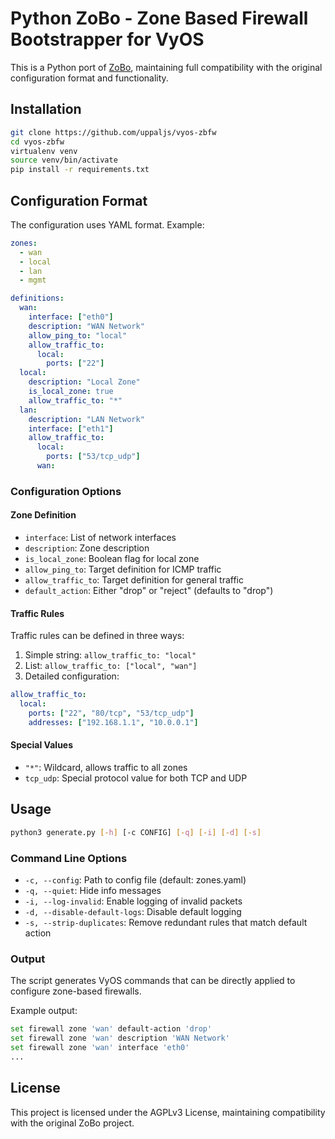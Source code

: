 # Python ZoBo - Zone Based Firewall Bootstrapper for VyOS

This is a Python port of [ZoBo](https://github.com/hasdf/zobo-vyos/tree/master), maintaining full compatibility with the original configuration format and functionality.

## Installation

```bash
git clone https://github.com/uppaljs/vyos-zbfw
cd vyos-zbfw
virtualenv venv
source venv/bin/activate
pip install -r requirements.txt
```

## Configuration Format

The configuration uses YAML format. Example:

```yaml
zones:
  - wan
  - local
  - lan
  - mgmt

definitions:
  wan:
    interface: ["eth0"]
    description: "WAN Network"
    allow_ping_to: "local"
    allow_traffic_to:
      local:
        ports: ["22"]
  local:
    description: "Local Zone"
    is_local_zone: true
    allow_traffic_to: "*"
  lan:
    description: "LAN Network"
    interface: ["eth1"]
    allow_traffic_to:
      local:
        ports: ["53/tcp_udp"]
      wan:
```

### Configuration Options

#### Zone Definition

- `interface`: List of network interfaces
- `description`: Zone description
- `is_local_zone`: Boolean flag for local zone
- `allow_ping_to`: Target definition for ICMP traffic
- `allow_traffic_to`: Target definition for general traffic
- `default_action`: Either "drop" or "reject" (defaults to "drop")

#### Traffic Rules

Traffic rules can be defined in three ways:

1. Simple string: `allow_traffic_to: "local"`
2. List: `allow_traffic_to: ["local", "wan"]`
3. Detailed configuration:
```yaml
allow_traffic_to:
  local:
    ports: ["22", "80/tcp", "53/tcp_udp"]
    addresses: ["192.168.1.1", "10.0.0.1"]
```

#### Special Values

- `"*"`: Wildcard, allows traffic to all zones
- `tcp_udp`: Special protocol value for both TCP and UDP

## Usage

```bash
python3 generate.py [-h] [-c CONFIG] [-q] [-i] [-d] [-s]
```

### Command Line Options

- `-c, --config`: Path to config file (default: zones.yaml)
- `-q, --quiet`: Hide info messages
- `-i, --log-invalid`: Enable logging of invalid packets
- `-d, --disable-default-logs`: Disable default logging
- `-s, --strip-duplicates`: Remove redundant rules that match default action

### Output

The script generates VyOS commands that can be directly applied to configure zone-based firewalls.

Example output:
```bash
set firewall zone 'wan' default-action 'drop'
set firewall zone 'wan' description 'WAN Network'
set firewall zone 'wan' interface 'eth0'
...
```

## License

This project is licensed under the AGPLv3 License, maintaining compatibility with the original ZoBo project.
